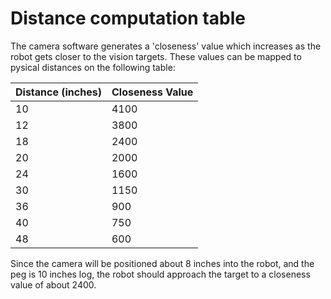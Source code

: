 # Distance computation table

The camera software generates a 'closeness' value which increases as the robot gets closer to the vision targets.
These values can be mapped to pysical distances on the following table:

| Distance (inches) | Closeness Value |
|-------------------|-----------------|
| 10                | 4100            |
| 12                | 3800            |
| 18                | 2400            |
| 20                | 2000            |
| 24                | 1600            |
| 30                | 1150            |
| 36                | 900             |
| 40                | 750             |
| 48                | 600             |

Since the camera will be positioned about 8 inches into the robot, and the peg is 10 inches log, the robot should approach the target to a closeness value of about 2400.

